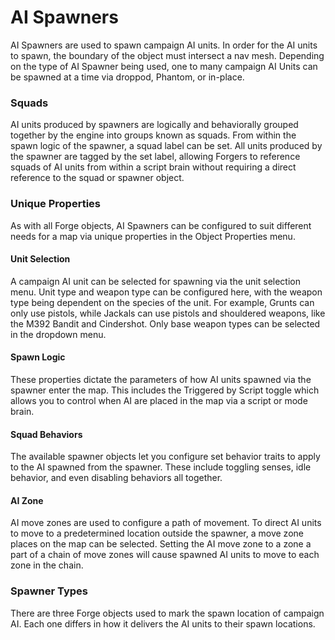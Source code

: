 # AI Spawners

AI Spawners are used to spawn campaign AI units. In order for the AI units to spawn, the boundary of the object must intersect a nav mesh. Depending on the type of AI Spawner being used, one to many campaign AI Units can be spawned at a time via droppod, Phantom, or in-place.

### Squads

AI units produced by spawners are logically and behaviorally grouped together by the engine into groups known as squads. From within the spawn logic of the spawner, a squad label can be set. 
All units produced by the spawner are tagged by the set label, allowing Forgers to reference squads of AI units from within a script brain without requiring a direct reference to the squad or spawner object.

### Unique Properties

As with all Forge objects, AI Spawners can be configured to suit different needs for a map via unique properties in the Object Properties menu.

#### Unit Selection

A campaign AI unit can be selected for spawning via the unit selection menu. Unit type and weapon type can be configured here, with the weapon type being dependent on the species of the unit.
For example, Grunts can only use pistols, while Jackals can use pistols and shouldered weapons, like the M392 Bandit and Cindershot. Only base weapon types can be selected in the dropdown menu.

#### Spawn Logic

These properties dictate the parameters of how AI units spawned via the spawner enter the map. This includes the Triggered by Script toggle which allows you to control when AI are placed in the map via a script or mode brain.

#### Squad Behaviors

The available spawner objects let you configure set behavior traits to apply to the AI spawned from the spawner. These include toggling senses, idle behavior, and even disabling behaviors all together.

#### AI Zone

AI move zones are used to configure a path of movement. To direct AI units to move to a predetermined location outside the spawner, a move zone places on the map can be selected. 
Setting the AI move zone to a zone a part of a chain of move zones will cause spawned AI units to move to each zone in the chain.

### Spawner Types

There are three Forge objects used to mark the spawn location of campaign AI. Each one differs in how it delivers the AI units to their spawn locations.